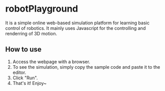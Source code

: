 # robotPlayground
It is a simple online web-based simulation platform for learning basic control of robotics. It mainly uses Javascript for the controlling and renderring of 3D motion.

## How to use
1. Access the webpage with a browser.
2. To see the simulation, simply copy the sample code and paste it to the editor. 
3. Click "Run".
4. That's it! Enjoy~
